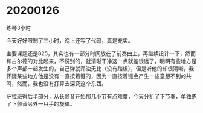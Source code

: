 # 20200126

练琴3小时

今天好好限制了三小时，晚上还写了代码，真是充实。

主要课题还是825，其实也有一部分时间放在了前奏曲上，再继续设计一下，然而和古尔德的对比起来，不说别的，就清晰干净这一点就差很远了，明明有些地方是多个声部一起发生的，自己弹就浑浊无比（没有踏板），但是听他的却很清晰，我怀疑某些地方他是没有一直按着键的，因为一直按着键会产生一些意想不到的共鸣，然而，我也没有打算去深究这个东西。

萨拉班得后半部分，从长颤音开始那几小节有点难度，今天分析了下节奏，单独练了下颤音另外一只手的旋律。

